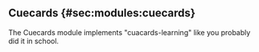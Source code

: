 ## Cuecards {#sec:modules:cuecards}

The Cuecards module implements "cuacards-learning" like you probably did it in school.


